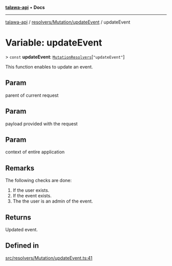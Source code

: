 [**talawa-api**](../../../../README.md) • **Docs**

***

[talawa-api](../../../../modules.md) / [resolvers/Mutation/updateEvent](../README.md) / updateEvent

# Variable: updateEvent

\> `const` **updateEvent**: [`MutationResolvers`](../../../../types/generatedGraphQLTypes/type-aliases/MutationResolvers.md)\[`"updateEvent"`\]

This function enables to update an event.

## Param

parent of current request

## Param

payload provided with the request

## Param

context of entire application

## Remarks

The following checks are done:
1. If the user exists.
2. If the event exists.
3. The the user is an admin of the event.

## Returns

Updated event.

## Defined in

[src/resolvers/Mutation/updateEvent.ts:41](https://github.com/PalisadoesFoundation/talawa-api/blob/f9e8275b1ddff2d3edcec79ee3b37c07998f6cc3/src/resolvers/Mutation/updateEvent.ts#L41)
